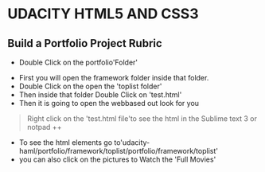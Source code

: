 # UDACITY HTML5 AND CSS3

## Build a Portfolio Project Rubric
* Double Click on the portfolio'Folder'
- First you will open the framework folder inside that folder.
- Double Click on the open the 'toplist folder'
- Then inside that folder Double Click on 'test.html'
- Then it is going to open the webbased out look for you

 > Right click on the 'test.html file'to see the html in the Sublime text 3 or notpad ++
- To see the html elements go to'udacity-haml/portfolio/framework/toplist/portfolio/framework/toplist'
- you can also click on the pictures to Watch the 'Full Movies'

